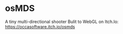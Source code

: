 # osMDS
 A tiny multi-directional shooter
 Bulit to WebGL on Itch.Io: https://occasoftware.itch.io/osmds

